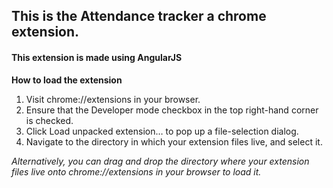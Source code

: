 ## This is the Attendance tracker a chrome extension.

#### This extension is made using AngularJS

**How to load the extension**
1) Visit chrome://extensions in your browser.
2) Ensure that the Developer mode checkbox in the top right-hand corner is checked. 
3) Click Load unpacked extension… to pop up a file-selection dialog. 
4) Navigate to the directory in which your extension files live, and select it.

*Alternatively, you can drag and drop the directory where your extension files live onto chrome://extensions in your browser to load it.*